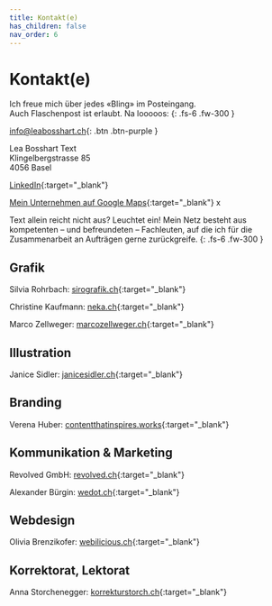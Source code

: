 ```yaml
---
title: Kontakt(e)
has_children: false
nav_order: 6
---
```


# Kontakt(e)

Ich freue mich über jedes «Bling» im Posteingang.<br>
Auch Flaschenpost ist erlaubt. Na looooos:
{: .fs-6 .fw-300 }

[info@leabosshart.ch](mailto:info@leabosshart.ch){: .btn .btn-purple }

[comment]: <> ( <a href="mailto:info@leabosshart.ch">info@leabosshart.ch</a> )

Lea Bosshart Text<br/>
Klingelbergstrasse 85<br/>
4056 Basel

[LinkedIn](https://www.linkedin.com/in/lea-bosshart-454a6842/){:target="_blank"}

[Mein Unternehmen auf Google Maps](https://goo.gl/maps/UxCRY3WbLqCChL666){:target="_blank"} x


Text allein reicht nicht aus? Leuchtet ein! Mein Netz besteht aus kompetenten – und befreundeten – Fachleuten, auf die ich für die Zusammenarbeit an Aufträgen gerne zurückgreife.
{: .fs-6 .fw-300 }

## Grafik

Silvia Rohrbach: [sirografik.ch](https://sirografik.ch){:target="_blank"}

Christine Kaufmann: [neka.ch](https://neka.ch){:target="_blank"}

Marco Zellweger: [marcozellweger.ch](https://marcozellweger.ch){:target="_blank"}

## Illustration

Janice Sidler: [janicesidler.ch](https://www.janicesidler.ch){:target="_blank"}

## Branding

Verena Huber: [contentthatinspires.works](https://www.contentthatinspires.works){:target="_blank"}

## Kommunikation & Marketing

Revolved GmbH: [revolved.ch](https://www.revolved.ch){:target="_blank"}

Alexander Bürgin: [wedot.ch](https://www.wedot.ch){:target="_blank"}

## Webdesign

Olivia Brenzikofer: [webilicious.ch](http://www.webilicious.ch){:target="_blank"}

## Korrektorat, Lektorat

Anna Storchenegger: [korrekturstorch.ch](http://www.korrekturstorch.ch){:target="_blank"}
